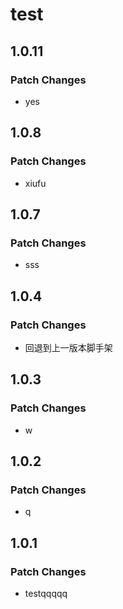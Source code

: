# test

## 1.0.11

### Patch Changes

- yes

## 1.0.8

### Patch Changes

- xiufu

## 1.0.7

### Patch Changes

- sss

## 1.0.4

### Patch Changes

- 回退到上一版本脚手架

## 1.0.3

### Patch Changes

- w

## 1.0.2

### Patch Changes

- q

## 1.0.1

### Patch Changes

- testqqqqq
